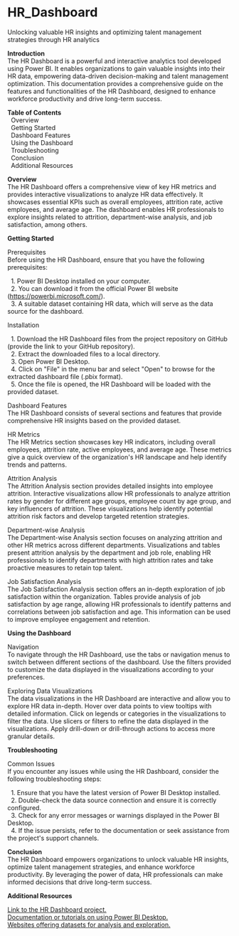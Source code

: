 # HR_Dashboard
Unlocking valuable HR insights and optimizing talent management strategies through HR analytics

**Introduction**  
The HR Dashboard is a powerful and interactive analytics tool developed using Power BI. It enables organizations to gain valuable insights into their HR data, empowering data-driven decision-making and talent management optimization. This documentation provides a comprehensive guide on the features and functionalities of the HR Dashboard, designed to enhance workforce productivity and drive long-term success.

**Table of Contents**  
&nbsp;&nbsp;Overview  
&nbsp;&nbsp;Getting Started  
&nbsp;&nbsp;Dashboard Features  
&nbsp;&nbsp;Using the Dashboard  
&nbsp;&nbsp;Troubleshooting  
&nbsp;&nbsp;Conclusion  
&nbsp;&nbsp;Additional Resources  

**Overview**  
The HR Dashboard offers a comprehensive view of key HR metrics and provides interactive visualizations to analyze HR data effectively. It showcases essential KPIs such as overall employees, attrition rate, active employees, and average age. The dashboard enables HR professionals to explore insights related to attrition, department-wise analysis, and job satisfaction, among others.


**Getting Started**  

Prerequisites  
Before using the HR Dashboard, ensure that you have the following prerequisites:   

&nbsp;&nbsp;1. Power BI Desktop installed on your computer.   
&nbsp;&nbsp;2. You can download it from the official Power BI website (https://powerbi.microsoft.com/).  
&nbsp;&nbsp;3. A suitable dataset containing HR data, which will serve as the data source for the dashboard.   

Installation  

&nbsp;&nbsp;1. Download the HR Dashboard files from the project repository on GitHub (provide the link to your GitHub repository).  
&nbsp;&nbsp;2. Extract the downloaded files to a local directory.  
&nbsp;&nbsp;3. Open Power BI Desktop.  
&nbsp;&nbsp;4. Click on "File" in the menu bar and select "Open" to browse for the extracted dashboard file (.pbix format).  
&nbsp;&nbsp;5. Once the file is opened, the HR Dashboard will be loaded with the provided dataset.  

Dashboard Features  
The HR Dashboard consists of several sections and features that provide comprehensive HR insights based on the provided dataset.

HR Metrics  
The HR Metrics section showcases key HR indicators, including overall employees, attrition rate, active employees, and average age. These metrics give a quick overview of the organization's HR landscape and help identify trends and patterns.

Attrition Analysis  
The Attrition Analysis section provides detailed insights into employee attrition. Interactive visualizations allow HR professionals to analyze attrition rates by gender for different age groups, employee count by age group, and key influencers of attrition. These visualizations help identify potential attrition risk factors and develop targeted retention strategies.


Department-wise Analysis  
The Department-wise Analysis section focuses on analyzing attrition and other HR metrics across different departments. Visualizations and tables present attrition analysis by the department and job role, enabling HR professionals to identify departments with high attrition rates and take proactive measures to retain top talent.

Job Satisfaction Analysis  
The Job Satisfaction Analysis section offers an in-depth exploration of job satisfaction within the organization. Tables provide analysis of job satisfaction by age range, allowing HR professionals to identify patterns and correlations between job satisfaction and age. This information can be used to improve employee engagement and retention.



**Using the Dashboard**   

Navigation  
To navigate through the HR Dashboard, use the tabs or navigation menus to switch between different sections of the dashboard. Use the filters provided to customize the data displayed in the visualizations according to your preferences.

Exploring Data Visualizations  
The data visualizations in the HR Dashboard are interactive and allow you to explore HR data in-depth. Hover over data points to view tooltips with detailed information. Click on legends or categories in the visualizations to filter the data. Use slicers or filters to refine the data displayed in the visualizations. Apply drill-down or drill-through actions to access more granular details.

**Troubleshooting**  

Common Issues  
If you encounter any issues while using the HR Dashboard, consider the following troubleshooting steps:

&nbsp;&nbsp;1. Ensure that you have the latest version of Power BI Desktop installed.  
&nbsp;&nbsp;2. Double-check the data source connection and ensure it is correctly configured.  
&nbsp;&nbsp;3. Check for any error messages or warnings displayed in the Power BI Desktop.  
&nbsp;&nbsp;4. If the issue persists, refer to the documentation or seek assistance from the project's support channels.  

**Conclusion**  
The HR Dashboard empowers organizations to unlock valuable HR insights, optimize talent management strategies, and enhance workforce productivity. By leveraging the power of data, HR professionals can make informed decisions that drive long-term success.

**Additional Resources**  

[Link to the HR Dashboard project.](https://app.powerbi.com/reportEmbed?reportId=f279b2ec-81e9-45d4-bee2-a25dbdf18993&autoAuth=true&ctid=b548b9e2-466a-4d81-903b-24cf8cc5e37e)  
[Documentation or tutorials on using Power BI Desktop.](https://learn.microsoft.com/en-us/power-bi/fundamentals/service-get-started)  
[Websites offering datasets for analysis and exploration.](https://www.kaggle.com/)  
